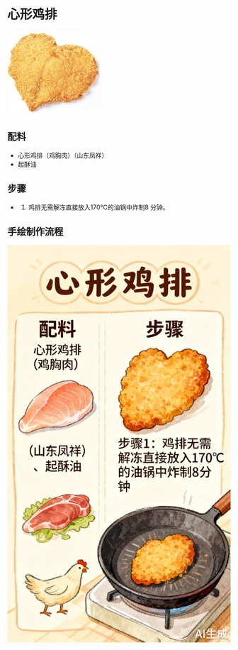 # 心形鸡排

![心形鸡排](../images/心形鸡排.png)


## 配料

- 心形鸡排（鸡胸肉）（山东凤祥）
- 起酥油

## 步骤

- 1. 鸡排无需解冻直接放入170℃的油锅中炸制8 分钟。



## 手绘制作流程

![手绘制作流程](../images/炸品/心形鸡排.jpg)

